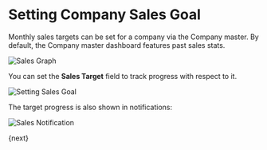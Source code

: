 <!-- add-breadcrumbs -->
# Setting Company Sales Goal

Monthly sales targets can be set for a company via the Company master. By default, the Company master dashboard features past sales stats.

<img class="screenshot" alt="Sales Graph" src="{{docs_base_url}}/assets/img/sales_goal/sales_history_graph.png">

You can set the **Sales Target** field to track progress with respect to it.

<img class="screenshot" alt="Setting Sales Goal" src="{{docs_base_url}}/assets/img/sales_goal/setting_sales_goal.gif">

The target progress is also shown in notifications:

<img class="screenshot" alt="Sales Notification" src="{{docs_base_url}}/assets/img/sales_goal/sales_goal_notification.png">

{next}

